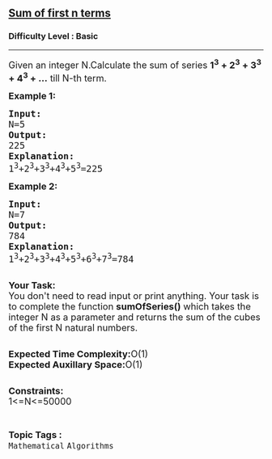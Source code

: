 <h2><a href="https://practice.geeksforgeeks.org/problems/sum-of-first-n-terms5843/1?page=1&difficulty[]=0&status[]=unsolved&sortBy=submissions">Sum of first n terms</a></h2><h3>Difficulty Level : Basic</h3><hr><div class="problems_problem_content__Xm_eO"><p><span style="font-size: 18px;">Given an integer N.Calculate the sum of series <strong>1<sup>3</sup> + 2<sup>3</sup> + 3<sup>3</sup> + 4<sup>3</sup> + …</strong>&nbsp;till N-th term.</span></p>
<p><strong><span style="font-size: 18px;">Example 1:</span></strong></p>
<pre><span style="font-size: 18px;"><strong>Input:</strong>
N=5
<strong>Output:</strong>
225
<strong>Explanation:</strong>
1<sup>3</sup>+2<sup>3</sup>+3<sup>3</sup>+4<sup>3</sup>+5<sup>3</sup>=225</span></pre>
<p><strong><span style="font-size: 18px;">Example 2:</span></strong></p>
<pre><span style="font-size: 18px;"><strong>Input:</strong>
N=7
<strong>Output:</strong>
784
<strong>Explanation:</strong>
1<sup>3</sup>+2<sup>3</sup>+3<sup>3</sup>+4<sup>3</sup>+5<sup>3</sup>+6<sup>3</sup>+7<sup>3</sup>=784</span></pre>
<p><br><span style="font-size: 18px;"><strong>Your Task:</strong><br>You don't need to read input or print anything. Your task is to complete the function <strong>sumOfSeries()</strong> which takes the integer N as a parameter and returns the sum of the cubes of the first N natural numbers.</span></p>
<p><br><span style="font-size: 18px;"><strong>Expected Time Complexity:</strong>O(1)<br><strong>Expected Auxillary Space:</strong>O(1)</span></p>
<p><br><span style="font-size: 18px;"><strong>Constraints:</strong><br>1&lt;=N&lt;=50000</span></p></div><br><p><span style=font-size:18px><strong>Topic Tags : </strong><br><code>Mathematical</code>&nbsp;<code>Algorithms</code>&nbsp;